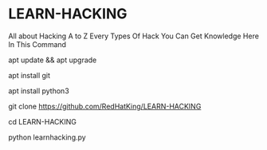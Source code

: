 # LEARN-HACKING
All about Hacking
A to Z Every Types Of Hack You Can Get Knowledge
Here In This Command

apt update && apt upgrade

apt install git

apt install python3

git clone https://github.com/RedHatKing/LEARN-HACKING

cd LEARN-HACKING

python learnhacking.py

